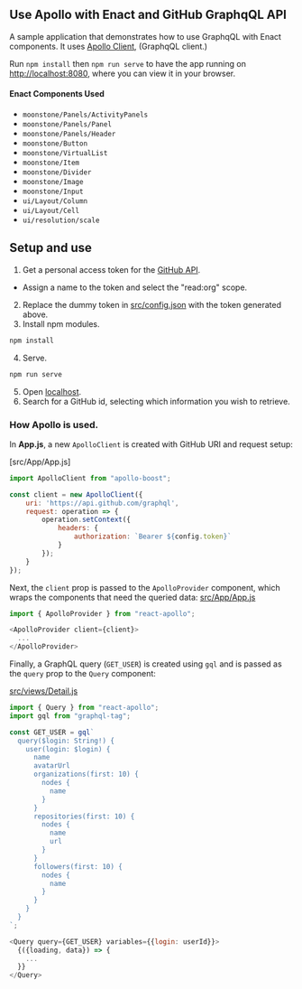 ## Use Apollo with Enact and GitHub GraphqQL API

A sample application that demonstrates how to use GraphqQL with Enact components. It uses [Apollo Client](https://github.com/apollographql/apollo-client), (GraphqQL client.)

Run `npm install` then `npm run serve` to have the app running on [http://localhost:8080](http://localhost:8080), where you can view it in your browser.

#### Enact Components Used
- `moonstone/Panels/ActivityPanels`
- `moonstone/Panels/Panel`
- `moonstone/Panels/Header`
- `moonstone/Button`
- `moonstone/VirtualList`
- `moonstone/Item`
- `moonstone/Divider`
- `moonstone/Image`
- `moonstone/Input`
- `ui/Layout/Column`
- `ui/Layout/Cell`
- `ui/resolution/scale`

## Setup and use
1. Get a personal access token for the [GitHub API](https://github.com/settings/tokens/new).
  - Assign a name to the token and select the "read:org" scope.
2. Replace the dummy token in [src/config.json](src/config.json) with the token generated above.
3. Install npm modules.

```bash
npm install
```
4. Serve.

```bash
npm run serve
```

5. Open [localhost](http://localhost:8080/).
6. Search for a GitHub id, selecting which information you wish to retrieve.


### How Apollo is used.

In **App.js**, a new `ApolloClient` is created with GitHub URI and request setup:

[src/App/App.js]
```javascript
import ApolloClient from "apollo-boost";

const client = new ApolloClient({
	uri: 'https://api.github.com/graphql',
	request: operation => {
		operation.setContext({
			headers: {
				authorization: `Bearer ${config.token}`
			}
		});
	}
});
```

Next, the `client` prop is passed to the `ApolloProvider` component, which wraps the components that need the queried data:
[src/App/App.js](src/App/App.js)
```javascript
import { ApolloProvider } from "react-apollo";

<ApolloProvider client={client}>
  ...
</ApolloProvider>
```

Finally, a GraphQL query (`GET_USER`) is created using `gql` and is passed as the `query` prop to the `Query` component:

[src/views/Detail.js](src/views/Detail.js)
```javascript
import { Query } from "react-apollo";
import gql from "graphql-tag";

const GET_USER = gql`
  query($login: String!) {
    user(login: $login) {
      name
      avatarUrl
      organizations(first: 10) {
        nodes {
          name
        }
      }
      repositories(first: 10) {
        nodes {
          name
          url
        }
      }
      followers(first: 10) {
        nodes {
          name
        }
      }
    }
  }
`;

<Query query={GET_USER} variables={{login: userId}}>
  {({loading, data}) => {
    ...
  }}
</Query>
```
